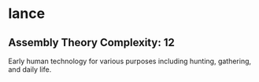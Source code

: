 # lance

## Assembly Theory Complexity: 12
Early human technology for various purposes including hunting, gathering, and daily life.
